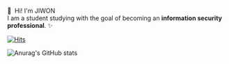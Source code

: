 

<p>
  👋&nbsp; Hi! I'm JIWON <br/>
  I am a student studying with the goal of becoming an <b>information security professional</b>. ✨</br>
</p>

  [![Hits](https://hits.seeyoufarm.com/api/count/incr/badge.svg?url=https%3A%2F%2Fgithub.com%2FCHIMITA%2FCHIMITA&count_bg=%237DB0CD&title_bg=%23D3A5A5&icon=&icon_color=%23E7E7E7&title=hits&edge_flat=false)](https://hits.seeyoufarm.com)

![Anurag's GitHub stats](https://github-readme-stats.vercel.app/api?username=CHIMITA&show_icons=true&title_color=92b9d3&text_color=423d3d&icon_color=c77988&bg_color=DEG,eacfcc,ecf0b2)
